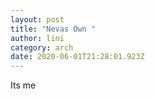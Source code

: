 ```yaml
---
layout: post
title: "Nevas Own "
author: lini
category: arch
date: 2020-06-01T21:28:01.923Z
---
```

Its me
